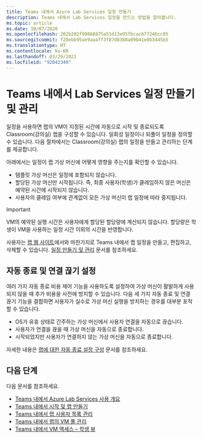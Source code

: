 ```yaml
---
title: Teams 내에서 Azure Lab Services 일정 만들기
description: Teams 내에서 Lab Services 일정을 만드는 방법을 알아봅니다.
ms.topic: article
ms.date: 10/07/2020
ms.openlocfilehash: 202b202f99868875a51d13e95fbcac677246cc05
ms.sourcegitcommit: f28ebb95ae9aaaff3f87d8388a09b41e0b3445b5
ms.translationtype: HT
ms.contentlocale: ko-KR
ms.lasthandoff: 03/29/2021
ms.locfileid: "92042340"
---
```

# <a name="create-and-manage-lab-services-schedules-within-teams"></a>Teams 내에서 Lab Services 일정 만들기 및 관리

일정을 사용하면 랩의 VM이 지정된 시간에 자동으로 시작 및 종료되도록 Classroom(강의실) 랩을 구성할 수 있습니다. 일회성 일정이나 되풀이 일정을 정의할 수 있습니다. 다음 절차에서는 Classroom(강의실) 랩의 일정을 만들고 관리하는 단계를 제공합니다. 

아래에서는 일정이 랩 가상 머신에 어떻게 영향을 주는지를 확인할 수 있습니다. 

- 템플릿 가상 머신은 일정에 포함되지 않습니다. 
- 할당된 가상 머신만 시작됩니다. 즉, 최종 사용자(학생)가 클레임하지 않은 머신은 예약된 시간에 시작되지 않습니다. 
- 사용자의 클레임 여부에 관계없이 모든 가상 머신이 랩 일정에 따라 중지됩니다. 

> [!IMPORTANT]
> VM의 예약된 실행 시간은 사용자에게 할당된 할당량에 계산되지 않습니다. 할당량은 학생이 VM을 사용하는 일정 시간 이외의 시간을 반영합니다. 

사용자는 [랩 웹 사이트](https://labs.azure.com)에서와 마찬가지로 Teams 내에서 랩 일정을 만들고, 편집하고, 삭제할 수 있습니다. [일정 만들기 및 관리](how-to-create-schedules-within-teams.md) 문서를 참조하세요.

## <a name="automatic-shutdown-and-disconnect-settings"></a>자동 종료 및 연결 끊기 설정

여러 가지 자동 종료 비용 제어 기능을 사용하도록 설정하여 가상 머신이 활발하게 사용되지 않을 때 추가 비용을 사전에 방지할 수 있습니다. 다음 세 가지 자동 종료 및 연결 끊기 기능을 결합하면 사용자가 실수로 가상 머신 실행을 방치하는 경우를 대부분 포착할 수 있습니다.
 
- OS가 유휴 상태로 간주하는 가상 머신에서 사용자 연결을 자동으로 끊습니다.
- 사용자가 연결을 끊을 때 가상 머신을 자동으로 종료합니다.
- 시작되었지만 사용자가 연결하지 않는 가상 머신을 자동으로 종료합니다.

자세한 내용은 [랩에 대한 자동 종료 설정 구성](how-to-enable-shutdown-disconnect.md) 문서를 참조하세요.

## <a name="next-steps"></a>다음 단계

다음 문서를 참조하세요.

- [Teams 내에서 Azure Lab Services 사용 개요](lab-services-within-teams-overview.md)
- [Teams 내에서 시작 및 랩 만들기](how-to-get-started-create-lab-within-teams.md)
- [Teams 내에서 랩 사용자 목록 관리](how-to-manage-user-lists-within-teams.md)
- [Teams 내에서 랩의 VM 풀 관리](how-to-manage-vm-pool-within-teams.md)
- [Teams 내에서 VM 액세스 – 학생 뷰](how-to-access-vm-for-students-within-teams.md)
